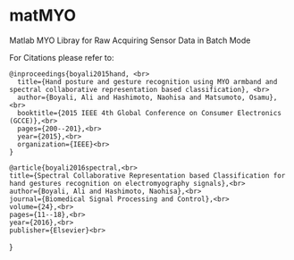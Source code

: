 # matMYO
Matlab MYO Libray for Raw Acquiring Sensor Data in Batch Mode

For Citations please refer to:


    @inproceedings{boyali2015hand, <br>
      title={Hand posture and gesture recognition using MYO armband and spectral collaborative representation based classification}, <br>
      author={Boyali, Ali and Hashimoto, Naohisa and Matsumoto, Osamu}, <br>
      booktitle={2015 IEEE 4th Global Conference on Consumer Electronics (GCCE)},<br>
      pages={200--201},<br>
      year={2015},<br>
      organization={IEEE}<br>
    }
    
    @article{boyali2016spectral,<br>
    title={Spectral Collaborative Representation based Classification for hand gestures recognition on electromyography signals},<br>
    author={Boyali, Ali and Hashimoto, Naohisa},<br>
    journal={Biomedical Signal Processing and Control},<br>
    volume={24},<br>
    pages={11--18},<br>
    year={2016},<br>
    publisher={Elsevier}<br>
  }
